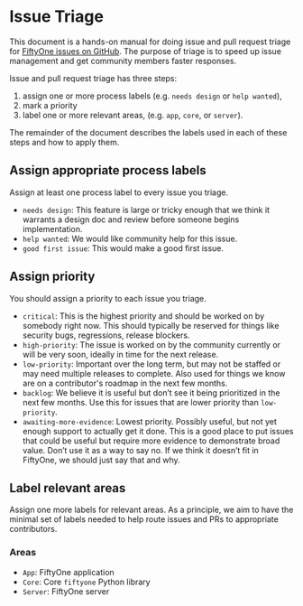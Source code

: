 # Issue Triage

This document is a hands-on manual for doing issue and pull request triage for
[FiftyOne issues on GitHub](https://github.com/voxel51/fiftyone/issues). The
purpose of triage is to speed up issue management and get community members
faster responses.

Issue and pull request triage has three steps:

1. assign one or more process labels (e.g. `needs design` or `help wanted`),
2. mark a priority
3. label one or more relevant areas, (e.g. `app`, `core`, or `server`).

The remainder of the document describes the labels used in each of these steps
and how to apply them.

## Assign appropriate process labels

Assign at least one process label to every issue you triage.

-   `needs design`: This feature is large or tricky enough that we think it
    warrants a design doc and review before someone begins implementation.
-   `help wanted`: We would like community help for this issue.
-   `good first issue`: This would make a good first issue.

## Assign priority

You should assign a priority to each issue you triage.

-   `critical`: This is the highest priority and should be worked on by
    somebody right now. This should typically be reserved for things like
    security bugs, regressions, release blockers.
-   `high-priority`: The issue is worked on by the community currently or will
    be very soon, ideally in time for the next release.
-   `low-priority`: Important over the long term, but may not be staffed or may
    need multiple releases to complete. Also used for things we know are on a
    contributor's roadmap in the next few months.
-   `backlog`: We believe it is useful but don’t see it being prioritized in
    the next few months. Use this for issues that are lower priority than
    `low-priority`.
-   `awaiting-more-evidence`: Lowest priority. Possibly useful, but not yet
    enough support to actually get it done. This is a good place to put issues
    that could be useful but require more evidence to demonstrate broad value.
    Don’t use it as a way to say no. If we think it doesn’t fit in FiftyOne, we
    should just say that and why.

## Label relevant areas

Assign one more labels for relevant areas. As a principle, we aim to have the
minimal set of labels needed to help route issues and PRs to appropriate
contributors.

### Areas

-   `App`: FiftyOne application
-   `Core`: Core `fiftyone` Python library
-   `Server`: FiftyOne server
